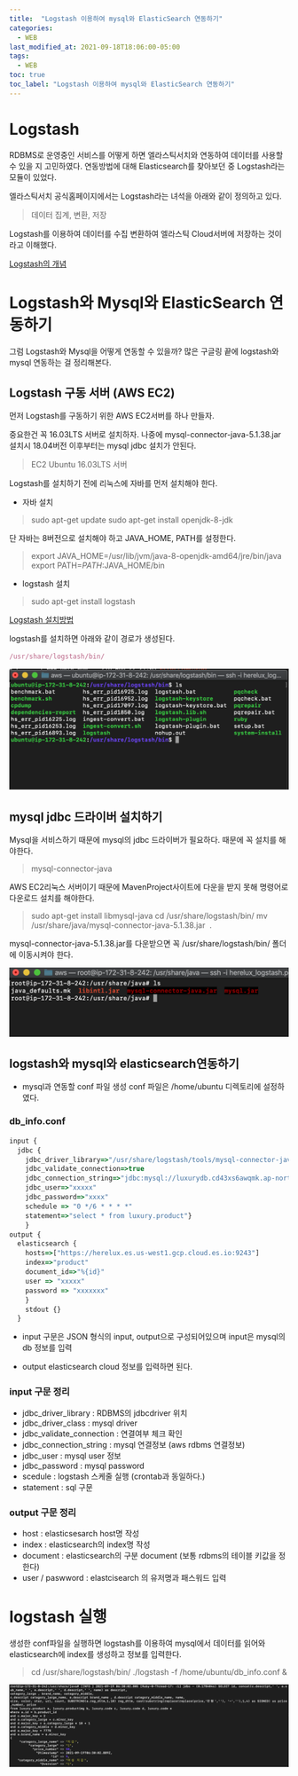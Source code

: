 ```yaml
---
title:  "Logstash 이용하여 mysql와 ElasticSearch 연동하기"
categories:
  - WEB
last_modified_at: 2021-09-18T18:06:00-05:00
tags:
  - WEB
toc: true
toc_label: "Logstash 이용하여 mysql와 ElasticSearch 연동하기"
---
```


# Logstash
RDBMS로 운영중인 서비스를 어떻게 하면 엘라스틱서치와 연동하여 데이터를 사용할 수 있을 지 고민하였다.
연동방법에 대해 Elasticsearch를 찾아보던 중 Logstash라는 모듈이 있었다. 

엘라스틱서치 공식홈페이지에서는 Logstash라는 녀석을 아래와 같이 정의하고 있다.
> 데이터 집계, 변환, 저장

Logstash를 이용하여 데이터를 수집 변환하여 엘라스틱 Cloud서버에 저장하는 것이라고 이해했다.

[Logstash의 개념](https://www.elastic.co/kr/logstash/)

# Logstash와 Mysql와 ElasticSearch 연동하기
그럼 Logstash와 Mysql을 어떻게 연동할 수 있을까?
많은 구글링 끝에 logstash와 mysql 연동하는 걸 정리해본다.

## Logstash 구동 서버 (AWS EC2)
먼저 Logstash를 구동하기 위한 AWS EC2서버를 하나 만들자.

중요한건 꼭 16.03LTS 서버로 설치하자. 나중에 mysql-connector-java-5.1.38.jar 설치시 18.04버전 이후부터는 mysql jdbc 설치가 안된다. 
> EC2 Ubuntu 16.03LTS 서버

Logstash를 설치하기 전에 리눅스에 자바를 먼저 설치해야 한다.

- 자바 설치
> sudo apt-get update
> sudo apt-get install openjdk-8-jdk

단 자바는 8버전으로 설치해야 하고 JAVA_HOME, PATH를 설정한다.

> export JAVA_HOME=/usr/lib/jvm/java-8-openjdk-amd64/jre/bin/java
> export PATH=$PATH:$JAVA_HOME/bin

- logstash 설치
> sudo apt-get install logstash

[Logstash 설치방법](https://www.elastic.co/guide/kr/logstash/5.3/installing-logstash.html)

logstash를 설치하면 아래와 같이 경로가 생성된다.

```javascript
/usr/share/logstash/bin/ 
```
![Image Alt 텍스트](/assets/img/web/logstash_1.png)  

## mysql jdbc 드라이버 설치하기

Mysql을 서비스하기 때문에 mysql의 jdbc 드라이버가 필요하다. 때문에 꼭 설치를 해야한다.

>  mysql-connector-java

AWS EC2리눅스 서버이기 때문에 MavenProject사이트에 다운을 받지 못해 명령어로 다운로드 설치를 해야한다.

> sudo apt-get install libmysql-java
> cd /usr/share/logstash/bin/
> mv /usr/share/java/mysql-connector-java-5.1.38.jar  .

mysql-connector-java-5.1.38.jar를 다운받으면 꼭 /usr/share/logstash/bin/ 폴더에 이동시켜야 한다.

![Image Alt 텍스트](/assets/img/web/logstash_2.png)  


## logstash와 mysql와 elasticsearch연동하기

- mysql과 연동할 conf 파일 생성
conf 파일은 /home/ubuntu 디렉토리에 설정하였다.

### db_info.conf
```javascript
input { 
  jdbc { 
    jdbc_driver_library=>"/usr/share/logstash/tools/mysql-connector-java-5.1.38.jar" jdbc_driver_class=>"com.mysql.jdbc.Driver" 
    jdbc_validate_connection=>true 
    jdbc_connection_string=>"jdbc:mysql://luxurydb.cd43xs6awqmk.ap-northeast-2.rds.amazonaws.com:3306/luxury?useSSL=false" 
    jdbc_user=>"xxxxx" 
    jdbc_password=>"xxxx" 
    schedule => "0 */6 * * * *" 
    statement=>"select * from luxury.product"} 
    }
output { 
  elasticsearch { 
    hosts=>["https://herelux.es.us-west1.gcp.cloud.es.io:9243"]
    index=>"product" 
    document_id=>"%{id}" 
    user => "xxxxx" 
    password => "xxxxxxx" 
    } 
    stdout {} 
  }
```

- input
구문은 JSON 형식의 input, output으로 구성되어있으며 input은 mysql의 db 정보를 입력

- output
elasticsearch cloud 정보를 입력하면 된다.

### input 구문 정리
- jdbc_driver_library : RDBMS의 jdbcdriver 위치
- jdbc_driver_class : mysql driver 
- jdbc_validate_connection : 연결여부 체크 확인 
- jdbc_connection_string : mysql 연결정보 (aws rdbms 연결정보)
- jdbc_user : mysql user 정보
- jdbc_password : mysql password
- scedule : logstash 스케줄 실행 (crontab과 동일하다.)
- statement : sql 구문

### output 구문 정리
- host : elasticsesarch host명 작성
- index : elasticsearch의 index명 작성
- document : elasticsearch의 구분 document (보통 rdbms의 테이블 키값을 정한다)
- user / paswword  : elastcisearch 의 유저명과 패스워드 입력

# logstash 실행
생성한 conf파일을 실행하면 logstash를 이용하여 mysql에서 데이터를 읽어와 elasticsearch에 index를 생성하고 정보를 입력한다. 

> cd /usr/share/logstash/bin/ 
> ./logstash -f /home/ubuntu/db_info.conf &

![Image Alt 텍스트](/assets/img/web/logstash_3.png)  
